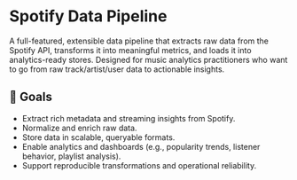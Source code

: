 # Spotify Data Pipeline

A full-featured, extensible data pipeline that extracts raw data from the Spotify API, transforms it into meaningful metrics, and loads it into analytics-ready stores. Designed for music analytics practitioners who want to go from raw track/artist/user data to actionable insights.

## 🚀 Goals

- Extract rich metadata and streaming insights from Spotify.
- Normalize and enrich raw data.
- Store data in scalable, queryable formats.
- Enable analytics and dashboards (e.g., popularity trends, listener behavior, playlist analysis).
- Support reproducible transformations and operational reliability.


